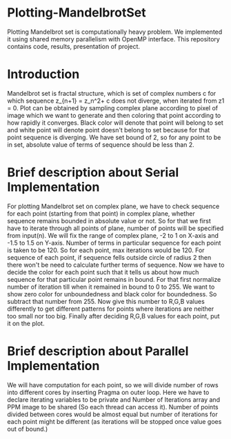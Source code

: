 # Plotting-MandelbrotSet
Plotting Mandelbrot set is computationally heavy problem. We implemented it using shared memory parallelism with OpenMP interface. This repository contains code, results, presentation of project.

# Introduction
Mandelbrot set is fractal structure, which is set of complex numbers c for which sequence z_{n+1} = z_n^2+ c does not diverge, when iterated from z1 = 0. Plot can be obtained by sampling complex plane according to pixel of image which we want to generate and then coloring that point according to how rapidly it converges. Black color will denote that point will belong to set and white point will denote point doesn't belong to set because for that point sequence is diverging. We have set bound of 2, so for any point to be in set, absolute value of terms of sequence should be less than 2.

# Brief description about Serial Implementation
For plotting Mandelbrot set on complex plane, we have to check sequence for each point (starting from that point) in complex plane, whether sequence remains bounded in absolute value or not. So for that we first have to iterate through all points of plane, number of points will be specified from input(n). We will fix the range of complex plane, -2 to 1 on X-axis and -1.5 to 1.5 on Y-axis. Number of terms in particular sequence for each point is taken to be 120. So for each point, max iterations would be 120. For sequence of each point, if sequence fells outside circle of radius 2 then there won't be need to calculate further terms of sequence. Now we have to decide the color for each point such that it tells us about how much sequence for that particular point remains in bound. For that first normalize number of iteration till when it remained in bound to 0 to 255. We want to show zero color for unboundedness and black color for boundedness. So subtract that number from 255. Now give this number to R,G,B values differently to get different patterns for points where iterations are neither too small nor too big. Finally after deciding R,G,B values for each point, put it on the plot.

# Brief description about Parallel Implementation
We will have computation for each point, so we will divide number of rows into different cores by inserting Pragma on outer loop. Here we have to declare iterating variables to be private and Number of Iterations array and PPM image to be shared (So each thread can access it).
Number of points divided between cores would be almost equal but number of iterations for each point might be different (as iterations will be stopped once value goes out of bound.)
